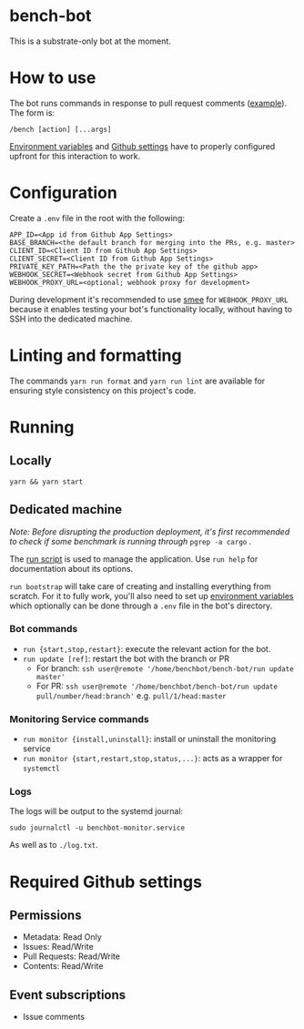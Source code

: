 # bench-bot

This is a substrate-only bot at the moment.

# How to use

The bot runs commands in response to pull request comments
([example](https://github.com/paritytech/polkadot/pull/2541)). The form is:

`/bench [action] [...args]`

[Environment variables](#configuration) and
[Github settings](#required-github-settings) have to properly configured
upfront for this interaction to work.

# Configuration

Create a `.env` file in the root with the following:

```
APP_ID=<App id from Github App Settings>
BASE_BRANCH=<the default branch for merging into the PRs, e.g. master>
CLIENT_ID=<Client ID from Github App Settings>
CLIENT_SECRET=<Client ID from Github App Settings>
PRIVATE_KEY_PATH=<Path the the private key of the github app>
WEBHOOK_SECRET=<Webhook secret from Github App Settings>
WEBHOOK_PROXY_URL=<optional; webhook proxy for development>
```

During development it's recommended to use [smee](https://smee.io) for
`WEBHOOK_PROXY_URL` because it enables testing your bot's functionality
locally, without having to SSH into the dedicated machine.

# Linting and formatting

The commands `yarn run format` and `yarn run lint` are available for ensuring
style consistency on this project's code.

# Running

## Locally

`yarn && yarn start`

## Dedicated machine

_Note: Before disrupting the production deployment, it's first recommended to
check if some benchmark is running through_ `pgrep -a cargo` _._

The [run script](./run) is used to manage the application. Use `run help` for
documentation about its options.

`run bootstrap` will take care of creating and installing everything from
scratch. For it to fully work, you'll also need to set up [environment
variables](#configuration) which optionally can be done through a `.env` file
in the bot's directory.

### Bot commands

- `run {start,stop,restart}`: execute the relevant action for the bot.
- `run update [ref]`: restart the bot with the branch or PR
  - For branch: `ssh user@remote '/home/benchbot/bench-bot/run update master'`
  - For PR: `ssh user@remote '/home/benchbot/bench-bot/run update pull/number/head:branch'` 
    e.g. `pull/1/head:master`

### Monitoring Service commands

- `run monitor {install,uninstall}`: install or uninstall the monitoring
  service
- `run monitor {start,restart,stop,status,...}`: acts as a wrapper for
  `systemctl`

### Logs

The logs will be output to the systemd journal:

`sudo journalctl -u benchbot-monitor.service`

As well as to `./log.txt`.

# Required Github settings

## Permissions

* Metadata: Read Only
* Issues: Read/Write
* Pull Requests: Read/Write
* Contents: Read/Write

## Event subscriptions

* Issue comments
